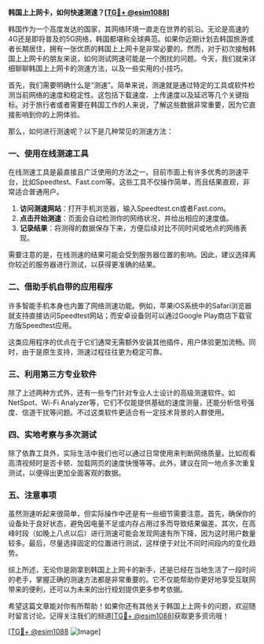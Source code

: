 **韩国上上网卡，如何快速测速？[[TG💪+ @esim1088](https://t.me/s/esim1088)]**

韩国作为一个高度发达的国家，其网络环境一直走在世界的前沿。无论是高速的4G还是即将普及的5G网络，韩国都堪称全球典范。如果你近期计划去韩国旅游或者长期居住，拥有一张优质的韩国上上网卡是非常必要的。然而，对于初次接触韩国上上网卡的朋友来说，如何测试网速可能是一个困扰的问题。今天，我们就来详细聊聊韩国上上网卡的测速方法，以及一些实用的小技巧。

首先，我们需要明确什么是“测速”。简单来说，测速就是通过特定的工具或软件检测当前网络的速度和稳定性。这包括下载速度、上传速度以及延迟等几个关键指标。对于旅行者或者需要在韩国工作的人来说，了解这些数据非常重要，因为它直接影响到你的上网体验。

那么，如何进行测速呢？以下是几种常见的测速方法：

### 一、使用在线测速工具

在线测速工具是最直接且广泛使用的方法之一。目前市面上有许多优秀的测速平台，比如Speedtest、Fast.com等。这些工具不仅操作简单，而且结果直观，非常适合普通用户。

1. **访问测速网站**：打开手机浏览器，输入Speedtest.cn或者Fast.com。
2. **点击开始测速**：页面会自动检测你的网络状况，并给出相应的速度值。
3. **记录结果**：将测得的数据保存下来，方便后续对比不同时间或地点的网络表现。

需要注意的是，在线测速的结果可能会受到服务器位置的影响。因此，建议选择离你较近的服务器进行测试，以获得更准确的结果。

### 二、借助手机自带的应用程序

许多智能手机本身也内置了网络测速功能。例如，苹果iOS系统中的Safari浏览器就支持直接访问Speedtest网站；而安卓设备则可以通过Google Play商店下载官方版Speedtest应用。

这类应用程序的优点在于它们通常无需额外安装其他插件，用户体验更加流畅。同时，由于是原生支持，测速过程往往更为稳定可靠。

### 三、利用第三方专业软件

除了上述两种方式外，还有一些专门针对专业人士设计的高级测速软件。如NetSpot、Wi-Fi Analyzer等，它们不仅能提供基础的速度测量，还能分析信号强度、信道干扰等问题。不过这类软件更适合有一定技术背景的人群使用。

### 四、实地考察与多次测试

除了依靠工具外，实际生活中我们也可以通过日常使用来判断网络质量。比如观看高清视频时是否卡顿、加载网页的速度快慢等等。此外，建议在同一地点多次重复测试，以便得出更加全面客观的数据。

### 五、注意事项

虽然测速听起来很简单，但实际操作中还是有一些细节需要注意。首先，确保你的设备处于良好状态，避免因电量不足或内存占用过多而导致结果偏差。其次，在高峰时段（如晚上八点以后）进行测速可能会发现网速有所下降，因为这时用户数量较多。最后，尽量选择固定的位置进行测试，这样便于对比不同时间段内的变化趋势。

综上所述，无论你是刚拿到韩国上上网卡的新手，还是已经在当地生活了一段时间的老手，掌握正确的测速方法都是非常重要的。它不仅能帮助你更好地享受互联网带来的便利，还可以为未来的出行规划提供更多参考依据。

希望这篇文章能对你有所帮助！如果你还有其他关于韩国上上网卡的问题，欢迎随时留言讨论。记得关注我们的频道[[TG💪+ @esim1088](https://t.me/s/esim1088)]获取更多资讯哦！

[[TG💪+ @esim1088](https://t.me/s/esim1088) ![Image](https://i.postimg.cc/4NQfJmqS/Snipaste-2025-05-13-00-14-12.png)]